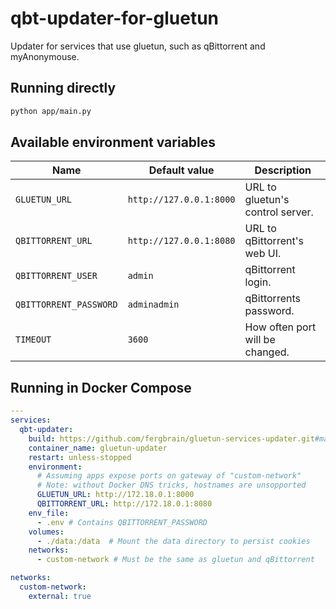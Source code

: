 # qbt-updater-for-gluetun

Updater for services that use gluetun, such as qBittorrent and myAnonymouse.

## Running directly

```sh
python app/main.py
```

## Available environment variables

| Name |  Default value | Description |
| --- |  --- | --- |
| `GLUETUN_URL` | `http://127.0.0.1:8000` | URL to gluetun's control server. |
| `QBITTORRENT_URL` | `http://127.0.0.1:8080` | URL to qBittorrent's web UI. |
| `QBITTORRENT_USER` | `admin` | qBittorrent login. |
| `QBITTORRENT_PASSWORD` | `adminadmin` | qBittorrents password. |
| `TIMEOUT` | `3600` | How often port will be changed. |


## Running in Docker Compose

```yaml
---
services:
  qbt-updater:
    build: https://github.com/fergbrain/gluetun-services-updater.git#main
    container_name: gluetun-updater
    restart: unless-stopped
    environment:
      # Assuming apps expose ports on gateway of "custom-network"
      # Note: without Docker DNS tricks, hostnames are unsopported
      GLUETUN_URL: http://172.18.0.1:8000
      QBITTORRENT_URL: http://172.18.0.1:8080
    env_file:
      - .env # Contains QBITTORRENT_PASSWORD
    volumes:
      - ./data:/data  # Mount the data directory to persist cookies
    networks:
      - custom-network # Must be the same as gluetun and qBittorrent

networks:
  custom-network:
    external: true
```

